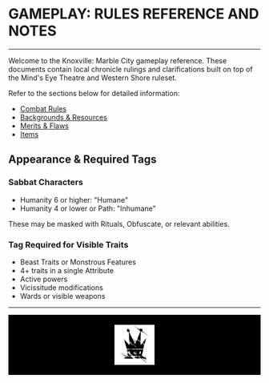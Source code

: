 # GAMEPLAY: RULES REFERENCE AND NOTES

-----

Welcome to the Knoxville: Marble City gameplay reference. These documents contain local chronicle rulings and clarifications built on top of the Mind's Eye Theatre and Western Shore ruleset.

Refer to the sections below for detailed information:

- [Combat Rules](./COMBAT.md)
- [Backgrounds & Resources](./BACKGROUNDS.md)
- [Merits & Flaws](./MERITS-FLAWS.md)
- [Items](./ITEMS.md)

## Appearance & Required Tags

### Sabbat Characters
- Humanity 6 or higher: "Humane"
- Humanity 4 or lower or Path: "Inhumane"

These may be masked with Rituals, Obfuscate, or relevant abilities.

### Tag Required for Visible Traits
- Beast Traits or Monstrous Features
- 4+ traits in a single Attribute
- Active powers
- Vicissitude modifications
- Wards or visible weapons

-----
<p align="center" style="background-color: #000; padding: 20px;">
  <img src="https://raw.githubusercontent.com/mckn-larp/.github/main/profile/05-queen-glow.png" alt="Knoxville Crown Footer" width="80" style="margin: 0 20px; vertical-align: middle;" />
</p>
